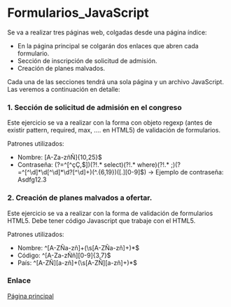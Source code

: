 # Formularios_JavaScript

Se va a realizar tres páginas web, colgadas desde una página índice:

 - En la página principal se colgarán dos enlaces que abren cada formulario. 
 - Sección de inscripción de solicitud de admisión.
 - Creación de planes malvados.
   
Cada una de las secciones tendrá una sola página y un archivo JavaScript.  Las veremos a continuación en detalle: 

### 1. Sección de solicitud de admisión en el congreso

Este ejercicio se va a realizar con la forma con objeto regexp (antes de existir pattern, required, max, .... en HTML5) de validación de formularios.

Patrones utilizados:
- Nombre: [A-Za-zñÑ]{10,25}$
- Contraseña: (?=^[^çÇ,$])(?!.* select)(?!.* where)(?!.* ;)(?=^[^\d]*\d[^\d]*\d?[^\d]+)(^.{6,19})([.][0-9]$) -> Ejemplo de contraseña: Asdfg12.3

### 2. Creación de planes malvados a ofertar.

Este ejercicio se va a realizar con la forma de validación de formularios HTML5. Debe tener código Javascript que trabaje con el HTML5.

Patrones utilizados:
- Nombre: ^[A-ZÑa-zñ]+(\s[A-ZÑa-zñ]+)*$
- Código: ^[A-Za-zÑñ][0-9]{3,7}$
- País: ^[A-ZÑ][a-zñ]+(\s[A-ZÑ][a-zñ]+)*$

### Enlace
[Página principal](https://maril11.github.io/Formularios_JavaScript/html/indice.html)
